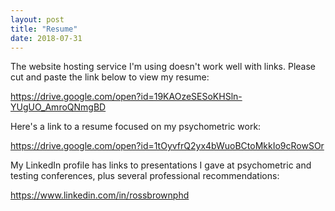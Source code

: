 ```yaml
---
layout: post
title: "Resume"
date: 2018-07-31
---
```



The website hosting service I'm using doesn't work well with links. Please cut and paste the link below to view my resume:

https://drive.google.com/open?id=19KAOzeSESoKHSln-YUgUO_AmroQNmgBD

Here's a link to a resume focused on my psychometric work:

https://drive.google.com/open?id=1tOyvfrQ2yx4bWuoBCtoMkkIo9cRowSOr

My LinkedIn profile has links to presentations I gave at psychometric and testing conferences, plus several professional recommendations:


https://www.linkedin.com/in/rossbrownphd
